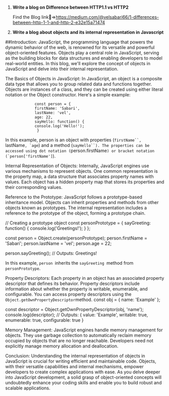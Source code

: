 1. **Write a blog on Difference between HTTP1.1 vs HTTP2**

   Find the Blog link:link:=>https://medium.com/@velsabari66/1-differences-between-http-1-1-and-http-2-e32e15a71474


2. **Write a blog about objects and its internal representation in Javascript**
     
##Introduction:
                JavaScript, the programming language that powers the dynamic behavior of the web, is renowned for its versatile and powerful object-oriented features. Objects play a central role in JavaScript, serving as the building blocks for data structures and enabling developers to model real-world entities. In this blog, we'll explore the concept of objects in JavaScript and delve into their internal representation.
    

The Basics of Objects in JavaScript:
                 In JavaScript, an object is a composite data type that allows you to group related data and functions together. Objects are instances of a class, and they can be created using either literal notation or the Object constructor. Here's a simple example:
                    
                 const person = {
                 firstName: 'Sabari',
                 lastName: 'vel',
                 age: 22,
                 sayHello: function() {
                 console.log('Hello!');
                  }

In this example, person is an object with properties (`firstName``, `lastName``, `age``) and a method (`sayHello``). The properties can be accessed using dot notation (`person.firstName``) or bracket notation (`person['firstName']``).

Internal Representation of Objects:
                 Internally, JavaScript engines use various mechanisms to represent objects. One common representation is the property map, a data structure that associates property names with values. Each object has a hidden property map that stores its properties and their corresponding values.

Reference to the Prototype:
                 JavaScript follows a prototype-based inheritance model. Objects can inherit properties and methods from other objects known as prototypes. The internal representation includes a reference to the prototype of the object, forming a prototype chain.

// Creating a prototype object
const personPrototype = {
  sayGreeting: function() {
    console.log('Greetings!');
  }
};


const person = Object.create(personPrototype);
person.firstName = 'Sabari';
person.lastName = 'vel';
person.age = 22;

person.sayGreeting(); // Outputs: Greetings!
 
 In this example, `person `inherits the `sayGreeting `method from `personPrototype`.
  
Property Descriptors:
                Each property in an object has an associated property descriptor that defines its behavior. Property descriptors include information about whether the property is writable, enumerable, and configurable. You can access property descriptors using the `Object.getOwnPropertyDescriptor`method.
                const obj = { name: 'Example' };

const descriptor = Object.getOwnPropertyDescriptor(obj, 'name');
console.log(descriptor);
// Outputs: { value: 'Example', writable: true, enumerable: true, configurable: true }

Memory Management:
                JavaScript engines handle memory management for objects. They use garbage collection to automatically reclaim memory occupied by objects that are no longer reachable. Developers need not explicitly manage memory allocation and deallocation.

Conclusion:
           Understanding the internal representation of objects in JavaScript is crucial for writing efficient and maintainable code. Objects, with their versatile capabilities and internal mechanisms, empower developers to create complex applications with ease. As you delve deeper into JavaScript development, a solid grasp of object-oriented concepts will undoubtedly enhance your coding skills and enable you to build robust and scalable applications.
 


